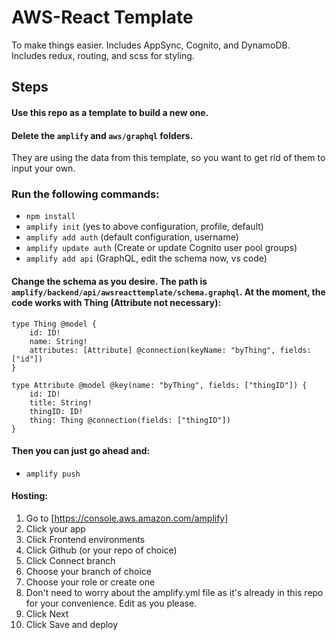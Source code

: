 # AWS-React Template

To make things easier. Includes AppSync, Cognito, and DynamoDB. Includes redux, routing, and scss for styling.

## Steps

#### Use this repo as a template to build a new one.

#### Delete the `amplify` and `aws/graphql` folders.

They are using the data from this template, so you want to get rid of them to input your own.

### Run the following commands:

- `npm install`
- `amplify init` (yes to above configuration, profile, default)
- `amplify add auth` (default configuration, username)
- `amplify update auth` (Create or update Cognito user pool groups)
- `amplify add api` (GraphQL, edit the schema now, vs code)

#### Change the schema as you desire. The path is `amplify/backend/api/awsreacttemplate/schema.graphql`. At the moment, the code works with Thing (Attribute not necessary):

```
type Thing @model {
    id: ID!
    name: String!
    attributes: [Attribute] @connection(keyName: "byThing", fields: ["id"])
}

type Attribute @model @key(name: "byThing", fields: ["thingID"]) {
    id: ID!
    title: String!
    thingID: ID!
    thing: Thing @connection(fields: ["thingID"])
}
```

#### Then you can just go ahead and:

- `amplify push`

#### Hosting:

1. Go to [https://console.aws.amazon.com/amplify]
2. Click your app
3. Click Frontend environments
4. Click Github (or your repo of choice)
5. Click Connect branch
6. Choose your branch of choice
7. Choose your role or create one
8. Don't need to worry about the amplify.yml file as it's already in this repo for your convenience. Edit as you please.
9. Click Next
10. Click Save and deploy
